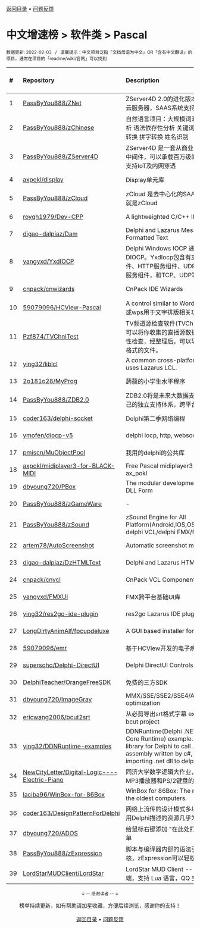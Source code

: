 <a href="https://gitee.com/GrowingGit/GitHub-Chinese-Top-Charts#github中文排行榜">返回目录</a> • <a href="/content/docs/feedback.md">问题反馈</a>

# 中文增速榜 > 软件类 > Pascal
<sub>数据更新: 2022-02-03&nbsp;&nbsp;&nbsp;/&nbsp;&nbsp;&nbsp;温馨提示：中文项目泛指「文档母语为中文」OR「含有中文翻译」的项目，通常在项目的「readme/wiki/官网」可以找到</sub>

|#|Repository|Description|Stars|Average daily growth|Updated|
|:-|:-|:-|:-|:-|:-|
|1|[PassByYou888/ZNet](https://github.com/PassByYou888/ZNet)|ZServer4D 2.0的进化版本，也是未来对p2pVM，云服务器，SAAS系统支持的核心项目|10|1|2022-01-29|
|2|[PassByYou888/zChinese](https://github.com/PassByYou888/zChinese)|自然语言项目：大规模词汇数据库 分词器 词性分析 语法依存性分析 关键词分析 简繁转 简港转 拼词转换 拼字转换 姓名识别|35|0|2021-09-21|
|3|[PassByYou888/ZServer4D](https://github.com/PassByYou888/ZServer4D)|ZServer4D 是一套从商业项目剥离而出的云服务器中间件，可以承载百万级的分布式负载服务，并且支持IoT及内网穿透|227|0|2021-11-06|
|4|[axpokl/display](https://github.com/axpokl/display)|Display单元库|5|0|2021-12-18|
|5|[PassByYou888/zCloud](https://github.com/PassByYou888/zCloud)|zCloud 是去中心化的SAAS后台框架，SAAS后台就是zCloud|11|0|2021-11-06|
|6|[royqh1979/Dev-CPP](https://github.com/royqh1979/Dev-CPP)|A lightweighted C/C++ IDE|314|0|2021-10-03|
|7|[digao-dalpiaz/Dam](https://github.com/digao-dalpiaz/Dam)|Delphi and Lazarus Message Dialogs with Formatted Text|73|0|2021-09-19|
|8|[yangyxd/YxdIOCP](https://github.com/yangyxd/YxdIOCP)|Delphi Windows IOCP 通讯模型封装，基于DIOCP。YxdIocp包含有支持大并发的TCP服务组件、HTTP服务组件、UDP服务组件、WebSocket服务组件，和TCP、UDP等基础客户端组件。|77|0|2022-01-14|
|9|[cnpack/cnwizards](https://github.com/cnpack/cnwizards)|CnPack IDE Wizards|428|0|2022-01-24|
|10|[59079096/HCView-Pascal](https://github.com/59079096/HCView-Pascal)|A control similar to Word or WPS(一个类似word或wps用于文字排版相关功能的控件)|65|0|2022-01-23|
|11|[Pzf874/TVChnlTest](https://github.com/Pzf874/TVChnlTest)|TV频道源检查软件(TVChnlTest.exe)这个小工具, 可以将你收集的直播源数据导入，并对其进行有效性检查，经整理后，可以导出为TXT格式或M3U8格式的文件。|3|0|2021-08-09|
|12|[ying32/liblcl](https://github.com/ying32/liblcl)|A common cross-platform GUI library, the core uses Lazarus LCL.|64|0|2022-01-11|
|13|[2o181o28/MyProg](https://github.com/2o181o28/MyProg)|蒟蒻的小学生水平程序|5|0|2021-10-17|
|14|[PassByYou888/ZDB2.0](https://github.com/PassByYou888/ZDB2.0)|ZDB2.0将是未来大数据支持的内核，ZDB2.0有自己的独立支持体系，跨平台特性，不依赖操作系统|17|0|2021-10-21|
|15|[coder163/delphi-socket](https://github.com/coder163/delphi-socket)|Delphi第二季网络编程|5|0|2021-10-26|
|16|[ymofen/diocp-v5](https://github.com/ymofen/diocp-v5)|delphi iocp, http, websocket, ntrip|204|0|2021-11-16|
|17|[pmiscn/MuObjectPool](https://github.com/pmiscn/MuObjectPool)|我用的delphi的公共库|5|0|2021-11-22|
|18|[axpokl/midiplayer3-for-BLACK-MIDI](https://github.com/axpokl/midiplayer3-for-BLACK-MIDI)|Free Pascal midiplayer3 for Black MIDI by ax_pokl|10|0|2022-02-02|
|19|[dbyoung720/PBox](https://github.com/dbyoung720/PBox)|The modular development platform based on DLL Form|35|0|2022-01-21|
|20|[PassByYou888/zGameWare](https://github.com/PassByYou888/zGameWare)|-|19|0|2021-09-22|
|21|[PassByYou888/zSound](https://github.com/PassByYou888/zSound)|zSound Engine for All Platform(Android,IOS,OSX,Windows),supported delphi VCL/delphi FMX/fpc|26|0|2021-09-21|
|22|[artem78/AutoScreenshot](https://github.com/artem78/AutoScreenshot)|Automatic screenshot maker for Windows|30|0|2021-12-14|
|23|[digao-dalpiaz/DzHTMLText](https://github.com/digao-dalpiaz/DzHTMLText)|Delphi and Lazarus HTML Label component|90|0|2022-01-02|
|24|[cnpack/cnvcl](https://github.com/cnpack/cnvcl)|CnPack VCL Components|235|0|2022-01-30|
|25|[yangyxd/FMXUI](https://github.com/yangyxd/FMXUI)|FMX跨平台基础UI库|194|0|2021-12-06|
|26|[ying32/res2go-ide-plugin](https://github.com/ying32/res2go-ide-plugin)|res2go Lazarus IDE plug-in|13|0|2021-11-13|
|27|[LongDirtyAnimAlf/fpcupdeluxe](https://github.com/LongDirtyAnimAlf/fpcupdeluxe)|A GUI based installer for FPC and Lazarus|270|0|2022-01-19|
|28|[59079096/emr](https://github.com/59079096/emr)|基于HCView开发的电子病历程序|37|0|2021-09-12|
|29|[supersoho/Delphi-DirectUI](https://github.com/supersoho/Delphi-DirectUI)|Delphi DirectUI Controls|49|0|2021-08-23|
|30|[DelphiTeacher/OrangeFreeSDK](https://github.com/DelphiTeacher/OrangeFreeSDK)|免费的三方SDK|30|0|2021-12-14|
|31|[dbyoung720/ImageGray](https://github.com/dbyoung720/ImageGray)|MMX/SSE/SSE2/SSE4/AVX/AVX2/AVX512 optimization|12|0|2022-01-10|
|32|[ericwang2006/bcut2srt](https://github.com/ericwang2006/bcut2srt)|从必剪导出srt格式字幕 export srt subtitle from bcut project|3|0|2022-01-29|
|33|[ying32/DDNRuntime-examples](https://github.com/ying32/DDNRuntime-examples)|DDNRuntime(Delphi .NET Framework/.NET Core Runtime) example. DDNRuntime is a library for Delphi to call .net dll. Support the assembly written by c#, vb.net. Support importing .net dll to delphi, can  ...|13|0|2021-12-10|
|34|[NewCityLetter/Digital-Logic----Electric-Piano](https://github.com/NewCityLetter/Digital-Logic----Electric-Piano)|同济大学数字逻辑大作业，基于OLED显示屏、MP3播放器和PS/2键盘的电子琴|3|0|2022-01-07|
|35|[laciba96/WinBox-for-86Box](https://github.com/laciba96/WinBox-for-86Box)|WinBox for 86Box: The newest way to manage the oldest computers.|60|0|2022-01-05|
|36|[coder163/DesignPatternForDelphi](https://github.com/coder163/DesignPatternForDelphi)|网络上流传的设计模式多以Java、C++语言描述，用Delphi描述的资源几乎为零，特此整理|3|0|2021-11-21|
|37|[dbyoung720/ADOS](https://github.com/dbyoung720/ADOS)|给鼠标右键添加 "在此处打开命令窗口(管理员)" 菜单|2|0|2021-10-28|
|38|[PassByYou888/zExpression](https://github.com/PassByYou888/zExpression)|脚本与编译器内部的语法引擎内核，也是一种op内核，zExpression可以轻松实现自己的脚本引擎|39|0|2021-09-21|
|39|[LordStarMUDClient/LordStar](https://github.com/LordStarMUDClient/LordStar)|LordStar MUD Client -- 最好用的中文 MUD 客户端，支持 Lua 语言，QQ 交流群: 618631269|20|0|2022-01-11|

<div align="center">
    <p><sub>↓ -- 感谢读者 -- ↓</sub></p>
    榜单持续更新，如有帮助请加星收藏，方便后续浏览，感谢你的支持！
</div>

<br/>

<div align="center"><a href="https://gitee.com/GrowingGit/GitHub-Chinese-Top-Charts#github中文排行榜">返回目录</a> • <a href="/content/docs/feedback.md">问题反馈</a></div>
